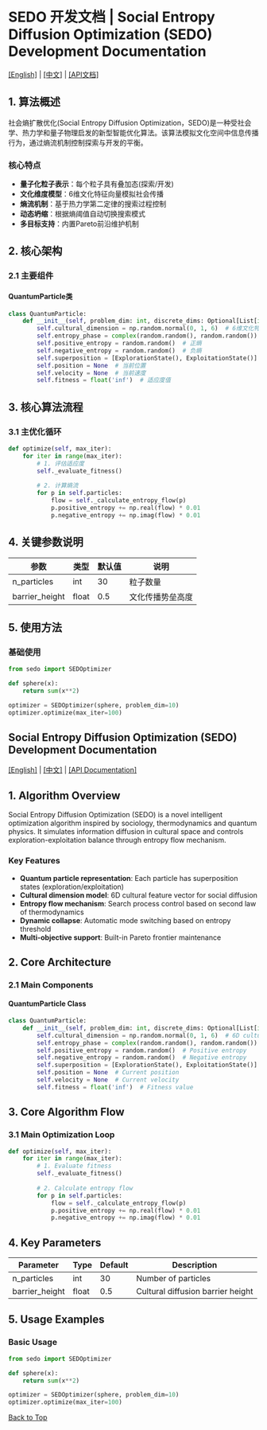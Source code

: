 # SEDO 开发文档 | Social Entropy Diffusion Optimization (SEDO) Development Documentation

[[English]](#english-version) | [[中文]](#chinese-version) | [[API文档]](api.md)

<a id="chinese-version"></a>

## 1. 算法概述

社会熵扩散优化(Social Entropy Diffusion Optimization，SEDO)是一种受社会学、热力学和量子物理启发的新型智能优化算法。该算法模拟文化空间中信息传播行为，通过熵流机制控制探索与开发的平衡。

### 核心特点

- **量子化粒子表示**：每个粒子具有叠加态(探索/开发)
- **文化维度模型**：6维文化特征向量模拟社会传播
- **熵流机制**：基于热力学第二定律的搜索过程控制
- **动态坍缩**：根据熵阈值自动切换搜索模式
- **多目标支持**：内置Pareto前沿维护机制

## 2. 核心架构

### 2.1 主要组件

#### QuantumParticle类
```python
class QuantumParticle:
    def __init__(self, problem_dim: int, discrete_dims: Optional[List[int]] = None):
        self.cultural_dimension = np.random.normal(0, 1, 6)  # 6维文化特征
        self.entropy_phase = complex(random.random(), random.random())  # 熵相位(复数)
        self.positive_entropy = random.random()  # 正熵
        self.negative_entropy = random.random()  # 负熵
        self.superposition = [ExplorationState(), ExploitationState()]  # 量子叠加态
        self.position = None  # 当前位置
        self.velocity = None  # 当前速度
        self.fitness = float('inf')  # 适应度值
```

## 3. 核心算法流程

### 3.1 主优化循环
```python
def optimize(self, max_iter):
    for iter in range(max_iter):
        # 1. 评估适应度
        self._evaluate_fitness()
        
        # 2. 计算熵流
        for p in self.particles:
            flow = self._calculate_entropy_flow(p)
            p.positive_entropy += np.real(flow) * 0.01
            p.negative_entropy += np.imag(flow) * 0.01
```

## 4. 关键参数说明

| 参数 | 类型 | 默认值 | 说明 |
|------|------|--------|------|
| n_particles | int | 30 | 粒子数量 |
| barrier_height | float | 0.5 | 文化传播势垒高度 |

## 5. 使用方法

### 基础使用
```python
from sedo import SEDOptimizer

def sphere(x):
    return sum(x**2)

optimizer = SEDOptimizer(sphere, problem_dim=10)
optimizer.optimize(max_iter=100)
```

<a id="english-version"></a>
## Social Entropy Diffusion Optimization (SEDO) Development Documentation

[[English]](#english-version) | [[中文]](#chinese-version) | [[API Documentation]](api.md)

## 1. Algorithm Overview

Social Entropy Diffusion Optimization (SEDO) is a novel intelligent optimization algorithm inspired by sociology, thermodynamics and quantum physics. It simulates information diffusion in cultural space and controls exploration-exploitation balance through entropy flow mechanism.

### Key Features

- **Quantum particle representation**: Each particle has superposition states (exploration/exploitation)
- **Cultural dimension model**: 6D cultural feature vector for social diffusion
- **Entropy flow mechanism**: Search process control based on second law of thermodynamics
- **Dynamic collapse**: Automatic mode switching based on entropy threshold
- **Multi-objective support**: Built-in Pareto frontier maintenance

## 2. Core Architecture

### 2.1 Main Components

#### QuantumParticle Class
```python
class QuantumParticle:
    def __init__(self, problem_dim: int, discrete_dims: Optional[List[int]] = None):
        self.cultural_dimension = np.random.normal(0, 1, 6)  # 6D cultural features
        self.entropy_phase = complex(random.random(), random.random())  # Entropy phase (complex)
        self.positive_entropy = random.random()  # Positive entropy
        self.negative_entropy = random.random()  # Negative entropy
        self.superposition = [ExplorationState(), ExploitationState()]  # Quantum superposition
        self.position = None  # Current position
        self.velocity = None  # Current velocity
        self.fitness = float('inf')  # Fitness value
```

## 3. Core Algorithm Flow

### 3.1 Main Optimization Loop
```python
def optimize(self, max_iter):
    for iter in range(max_iter):
        # 1. Evaluate fitness
        self._evaluate_fitness()
        
        # 2. Calculate entropy flow
        for p in self.particles:
            flow = self._calculate_entropy_flow(p)
            p.positive_entropy += np.real(flow) * 0.01
            p.negative_entropy += np.imag(flow) * 0.01
```

## 4. Key Parameters

| Parameter | Type | Default | Description |
|-----------|------|---------|-------------|
| n_particles | int | 30 | Number of particles |
| barrier_height | float | 0.5 | Cultural diffusion barrier height |

## 5. Usage Examples

### Basic Usage
```python
from sedo import SEDOptimizer

def sphere(x):
    return sum(x**2)

optimizer = SEDOptimizer(sphere, problem_dim=10)
optimizer.optimize(max_iter=100)
```

[Back to Top](#sedo-开发文档--social-entropy-diffusion-optimization-sedo-development-documentation)

